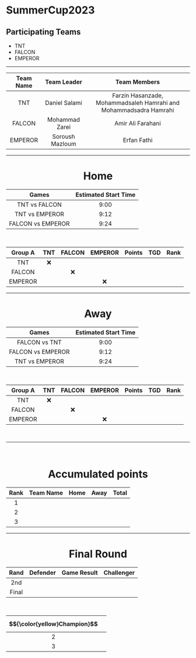 # SummerCup2023

## Participating Teams
<ul>
    <li>TNT</li>
    <li>FALCON</li>
    <li>EMPEROR</li>
</ul>

---------------------

|  Team Name  |  Team Leader  |                        Team Members                               |
|   :---:     |     :---:     |                           :---:                                   |
|    TNT      | Daniel Salami | Farzin Hasanzade, Mohammadsaleh Hamrahi and Mohammadsadra Hamrahi |
|    FALCON   | Mohammad Zarei|                           Amir Ali Farahani                       |
|  EMPEROR    |Soroush Mazloum|                              Erfan Fathi                          |

---------------------

<h1 align="center">Home</h1>

|         Games            |Estimated Start Time|
|         :---:            |    :---:           |                 
|      TNT vs FALCON       |         9:00       |
|     TNT vs EMPEROR       |        9:12        |
|     FALCON vs EMPEROR    |        9:24        |

<br>

|  Group A  |   TNT  | FALCON | EMPEROR | Points | TGD | Rank |
|   :---:   |  :---: | :---:  |   :---: |  :---: |:---:| :---:|
|    TNT    |   :x:  |        |         |        |     |      |
|  FALCON   |        |   :x:  |         |        |     |      |
|  EMPEROR  |        |        |    :x:  |        |     |      |

---------------------

<h1 align="center">Away</h1>

|         Games            |Estimated Start Time|
|         :---:            |    :---:           |                 
|      FALCON vs TNT       |         9:00       |
|     FALCON vs EMPEROR       |        9:12        |
|     TNT vs EMPEROR    |        9:24        |

<br>

|  Group A  |   TNT  | FALCON | EMPEROR | Points | TGD | Rank |
|   :---:   |  :---: | :---:  |   :---: |  :---: |:---:| :---:|
|    TNT    |   :x:  |        |         |        |     |      |
|  FALCON   |        |   :x:  |         |        |     |      |
|  EMPEROR  |        |        |    :x:  |        |     |      |

<br>
<hr>
<br>

<h1 align="center">Accumulated points</h1>

| Rank | Team Name | Home | Away | Total |
|:---: |   :---:   | :---:|:---: | :---: |
|   1  |           |      |      |       |
|   2  |           |      |      |       |
|   3  |           |      |      |       |

---------------------

<h1 align="center">Final Round</h1>

    
|   Rand   | Defender | Game Result | Challenger |
|   :---:  |   :---:  |    :---:    |    :---:   |
|    2nd   |          |             |            |
|   Final  |          |             |            |

<br>

|  $${\color{yellow}Champion}$$  |          |
|              :---:             |   :---:  |
|                2               |          |
|                3               |          |


